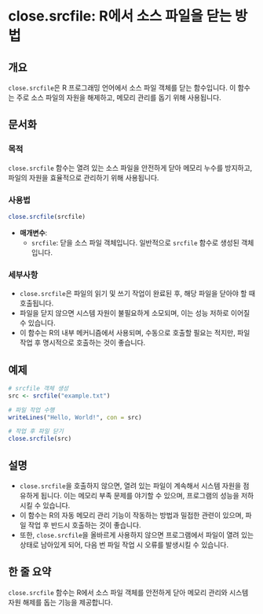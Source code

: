 <!--
Meta Description: # close.srcfile: R에서 소스 파일을 닫는 방법 ## 개요 `close.srcfile`은 R 프로그래밍 언어에서 소스 파일 객체를 닫는 함수입니다. 이 함수는 주로 소스 파일의 자원을 해제하고, 메모리 관리를 돕기 위해 사용됩니다. ## 문서화 ### 목적...
Meta Keywords: srcfile, close, 함수는, 메모리, 파일을
-->

# close.srcfile: R에서 소스 파일을 닫는 방법

## 개요
`close.srcfile`은 R 프로그래밍 언어에서 소스 파일 객체를 닫는 함수입니다. 이 함수는 주로 소스 파일의 자원을 해제하고, 메모리 관리를 돕기 위해 사용됩니다.

## 문서화
### 목적
`close.srcfile` 함수는 열려 있는 소스 파일을 안전하게 닫아 메모리 누수를 방지하고, 파일의 자원을 효율적으로 관리하기 위해 사용됩니다.

### 사용법
```R
close.srcfile(srcfile)
```

- **매개변수**:
  - `srcfile`: 닫을 소스 파일 객체입니다. 일반적으로 `srcfile` 함수로 생성된 객체입니다.

### 세부사항
- `close.srcfile`은 파일의 읽기 및 쓰기 작업이 완료된 후, 해당 파일을 닫아야 할 때 호출됩니다.
- 파일을 닫지 않으면 시스템 자원이 불필요하게 소모되며, 이는 성능 저하로 이어질 수 있습니다.
- 이 함수는 R의 내부 메커니즘에서 사용되며, 수동으로 호출할 필요는 적지만, 파일 작업 후 명시적으로 호출하는 것이 좋습니다.

## 예제
```R
# srcfile 객체 생성
src <- srcfile("example.txt")

# 파일 작업 수행
writeLines("Hello, World!", con = src)

# 작업 후 파일 닫기
close.srcfile(src)
```

## 설명
- `close.srcfile`을 호출하지 않으면, 열려 있는 파일이 계속해서 시스템 자원을 점유하게 됩니다. 이는 메모리 부족 문제를 야기할 수 있으며, 프로그램의 성능을 저하시킬 수 있습니다.
- 이 함수는 R의 자동 메모리 관리 기능이 작동하는 방법과 밀접한 관련이 있으며, 파일 작업 후 반드시 호출하는 것이 좋습니다.
- 또한, `close.srcfile`을 올바르게 사용하지 않으면 프로그램에서 파일이 열려 있는 상태로 남아있게 되어, 다음 번 파일 작업 시 오류를 발생시킬 수 있습니다. 

## 한 줄 요약
`close.srcfile` 함수는 R에서 소스 파일 객체를 안전하게 닫아 메모리 관리와 시스템 자원 해제를 돕는 기능을 제공합니다.